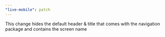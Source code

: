 ```yaml
---
"live-mobile": patch
---
```


This change hides the default header & title that comes with the navigation package and contains the screen name
